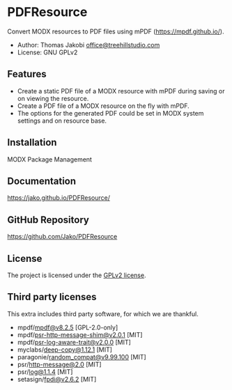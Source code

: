 # PDFResource

Convert MODX resources to PDF files using mPDF (https://mpdf.github.io/).

- Author: Thomas Jakobi <office@treehillstudio.com>
- License: GNU GPLv2

## Features

- Create a static PDF file of a MODX resource with mPDF during saving or on viewing the resource.
- Create a PDF file of a MODX resource on the fly with mPDF.
- The options for the generated PDF could be set in MODX system settings and on resource base.

## Installation

MODX Package Management

## Documentation

https://jako.github.io/PDFResource/

## GitHub Repository

https://github.com/Jako/PDFResource

## License

The project is licensed under the [GPLv2 license](https://github.com/Jako/PDFResource/blob/master/core/components/pdfresource/docs/license.md).

## Third party licenses

This extra includes third party software, for which we are thankful.

* mpdf/mpdf@v8.2.5 [GPL-2.0-only]
* mpdf/psr-http-message-shim@v2.0.1 [MIT]
* mpdf/psr-log-aware-trait@v2.0.0 [MIT]
* myclabs/deep-copy@1.12.1 [MIT]
* paragonie/random_compat@v9.99.100 [MIT]
* psr/http-message@2.0 [MIT]
* psr/log@1.1.4 [MIT]
* setasign/fpdi@v2.6.2 [MIT]